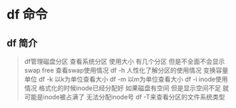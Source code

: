 # df 命令

## df 简介
> df管理磁盘分区 查看系统分区 使用大小 有几个分区  但是不全面不会显示swap
> free 查看swap使用情况
> df -h 人性化了解分区的使用情况 变换容量单位
> df -k 以k为单位查看大小
> df -m 以m为单位查看大小
> df -i inode使用情况 格式化的时候inode已经分配好
> 如果磁盘有空间 但是显示空间不足 就可能是inode被占满了 无法分配inode号
> df -T来查看分区的文件系统类型
